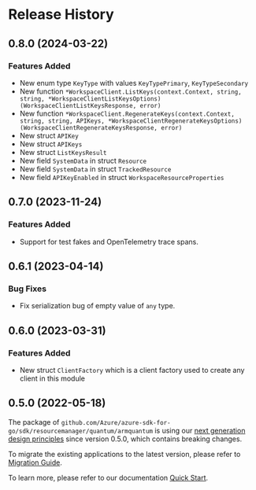# Release History

## 0.8.0 (2024-03-22)
### Features Added

- New enum type `KeyType` with values `KeyTypePrimary`, `KeyTypeSecondary`
- New function `*WorkspaceClient.ListKeys(context.Context, string, string, *WorkspaceClientListKeysOptions) (WorkspaceClientListKeysResponse, error)`
- New function `*WorkspaceClient.RegenerateKeys(context.Context, string, string, APIKeys, *WorkspaceClientRegenerateKeysOptions) (WorkspaceClientRegenerateKeysResponse, error)`
- New struct `APIKey`
- New struct `APIKeys`
- New struct `ListKeysResult`
- New field `SystemData` in struct `Resource`
- New field `SystemData` in struct `TrackedResource`
- New field `APIKeyEnabled` in struct `WorkspaceResourceProperties`


## 0.7.0 (2023-11-24)
### Features Added

- Support for test fakes and OpenTelemetry trace spans.


## 0.6.1 (2023-04-14)
### Bug Fixes

- Fix serialization bug of empty value of `any` type.


## 0.6.0 (2023-03-31)
### Features Added

- New struct `ClientFactory` which is a client factory used to create any client in this module


## 0.5.0 (2022-05-18)

The package of `github.com/Azure/azure-sdk-for-go/sdk/resourcemanager/quantum/armquantum` is using our [next generation design principles](https://azure.github.io/azure-sdk/general_introduction.html) since version 0.5.0, which contains breaking changes.

To migrate the existing applications to the latest version, please refer to [Migration Guide](https://aka.ms/azsdk/go/mgmt/migration).

To learn more, please refer to our documentation [Quick Start](https://aka.ms/azsdk/go/mgmt).